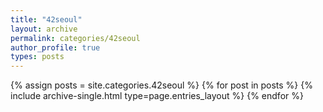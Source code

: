 ```yaml
---
title: "42seoul"
layout: archive
permalink: categories/42seoul
author_profile: true
types: posts
---
```


{% assign posts = site.categories.42seoul %}
{% for post in posts %} {% include archive-single.html type=page.entries_layout %} {% endfor %}
